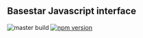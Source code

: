 ## Basestar Javascript interface

![master build](https://github.com/basestar/basestar-js/workflows/master%20build/badge.svg) [![npm version](https://badge.fury.io/js/basestar.svg)](https://badge.fury.io/js/basestar)